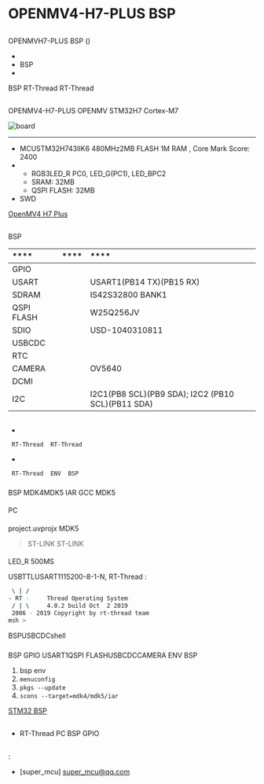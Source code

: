 # OPENMV4-H7-PLUS  BSP 

## 

 OPENMVH7-PLUS BSP () 



- 
- BSP 
- 

 BSP RT-Thread  RT-Thread 

## 

OPENMV4-H7-PLUS  OPENMV STM32H7 Cortex-M7  



![board](figures/board.png)

 **** 

- MCUSTM32H743IIK6 480MHz2MB FLASH 1M RAM , Core Mark Score: 2400
- 
  - RGB3LED_R PC0, LED_G(PC1), LED_BPC2
  - SRAM:   32MB 
  - QSPI FLASH: 32MB 
-  SWD

 [OpenMV4 H7 Plus](https://singtown.com/product/50812/openmv4-h7-plus/)

## 

 BSP 

| ****      | **** | ****                              |
| :----------------- | :----------: | :------------------------------------- |
| GPIO              |          |                                        |
| USART             |          | USART1(PB14 TX)(PB15 RX) |
| SDRAM |  | IS42S32800  BANK1 |
| QSPI FLASH |  | W25Q256JV |
| SDIO |  | USD-1040310811 |
| USBCDC |  |  |
| RTC |  | |
| CAMERA |  | OV5640 |
| DCMI |  |  |
| I2C |  | I2C1(PB8 SCL)(PB9 SDA); I2C2 (PB10 SCL)(PB11 SDA) |

## 



- 

     RT-Thread  RT-Thread  

- 

     RT-Thread  ENV  BSP 


### 

 BSP  MDK4MDK5  IAR  GCC  MDK5 

#### 

 PC

#### 

 project.uvprojx  MDK5 

>  ST-LINK   ST-LINK 

#### 

 LED_R  500MS 

USBTTLUSART1115200-8-1-N,  RT-Thread :

```bash
 \ | /
- RT -     Thread Operating System
 / | \     4.0.2 build Oct  2 2019
 2006 - 2019 Copyright by rt-thread team
msh >
```
BSPUSBCDCshell

### 

 BSP  GPIO  USART1QSPI FLASHUSBCDCCAMERA ENV BSP 

1.  bsp  env 
2. `menuconfig`
3. `pkgs --update`
4. `scons --target=mdk4/mdk5/iar` 

 [STM32  BSP ](../docs/STM32BSP.md)

## 

-  RT-Thread  PC  BSP  GPIO 

## 

:

-  [super_mcu] <super_mcu@qq.com>